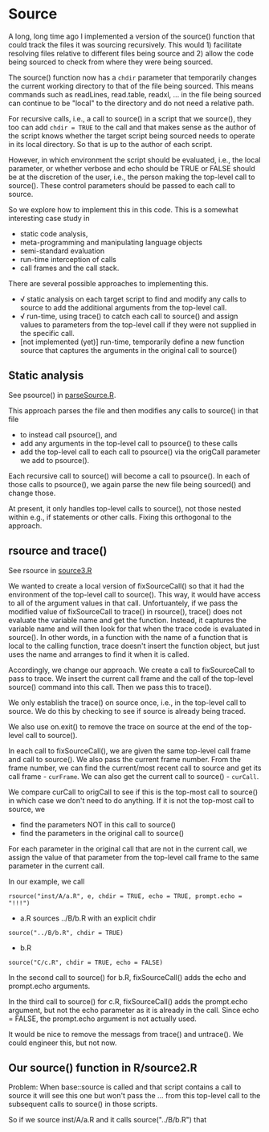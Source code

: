 # Source

A long, long time ago I implemented a version of the source() function
that could track the files it was sourcing recursively.
This would 1) facilitate resolving files relative to different files being source
and 2) allow the code being sourced to check from where they were being sourced.

The source()  function now has a `chdir` parameter that temporarily changes
the current working directory to that of the file being sourced.
This means commands such as readLines, read.table, readxl, ...
in the file being sourced can continue to be "local" to the
directory and do not need a relative path.

For recursive calls, i.e., a call to source() in a script that we source(),
they too can add `chdir = TRUE` to the call and that makes sense as the author
of the script knows whether the target script being sourced needs to operate in its
local directory.  So that is up to the author of each script.

However, in which environment the script should be evaluated, i.e., the local parameter, 
or whether verbose and echo should be TRUE or FALSE should be at the discretion
of the user, i.e., the person making the top-level call to source().
These control parameters should be passed to each call to source.

So we explore how to implement this in this code.
This is a somewhat interesting case study in 
+ static code analysis,
+ meta-programming and manipulating language objects
+ semi-standard evaluation
+ run-time interception of calls
+ call frames and the call stack.

There are several possible approaches to implementing this.

+ √ static analysis on each target script to find and modify any calls to source to add the additional
  arguments from the top-level call.
+ √ run-time, using trace() to catch each call to source() and assign values to 
  parameters from the top-level call if they were not supplied in the specific call.
+ [not implemented (yet)] run-time, temporarily define a new function source that captures the arguments
  in the original call to source() 

## Static analysis

See psource() in [parseSource.R](R/parseSource.R).

This approach parses the file and then modifies any calls to source()
in that file 
+ to instead call psource(), and 
+ add any arguments in the top-level call to psource() to these calls
+ add the top-level call to each call to psource() via the origCall parameter we add to psource().

Each recursive call to source() will become a call to psource().
In each of those calls to psource(), we again parse the new file being sourced()
and change those.


At present, it only handles top-level calls to source(), not those nested within
e.g., if statements or other calls. Fixing this orthogonal to the approach.


## rsource and trace()

See rsource in [source3.R](R/traceSource.R)

We wanted to create a local version of fixSourceCall() so that it had
the environment of the top-level call to source(). This way, it would
have access to all of the argument values in that call.
Unfortuantely, if we pass the modified value of fixSourceCall
to trace() in rsource(), trace() does not evaluate the variable name and get the function.
Instead, it captures the variable name and will then look for that
when the trace code is evaluated in source().
In other words, in a function with the name of a function that is local 
to the calling function, trace doesn't insert the function object, but just uses the name
and arranges to find it when it is called. 

Accordingly, we change our approach.
We create a call to fixSourceCall to pass to trace.
We  insert the current call frame and the call  of the top-level source() command
into this call. Then we pass this to trace().

We only establish the trace() on source once, i.e., in the top-level call to source.
We do this by checking to see if source is already being traced.

We also use on.exit() to remove the trace on source at the end of the top-level call to source().

In each call to fixSourceCall(), we are given the same top-level call frame
and call to source().  We also pass the current frame number.
From the frame number, we can find the current/most recent call to source
and get its call frame  - `curFrame`.
We can also get the current call to source() - `curCall`.

We compare curCall to origCall to see if this is the top-most call to source() in which
case we don't need to do anything.
If it is not the top-most call to source, we 
+ find the parameters NOT in this call to source()
+ find the parameters in the original call to source()

For each parameter in the original call that are not in the current call,
we assign the value of that parameter from the top-level call frame 
to the same parameter in the current call.


In our example,  we call
```
rsource("inst/A/a.R", e, chdir = TRUE, echo = TRUE, prompt.echo = "!!!")
```

+ a.R sources ../B/b.R with an explicit chdir
```
source("../B/b.R", chdir = TRUE)
```
+ b.R 
```
source("C/c.R", chdir = TRUE, echo = FALSE)
```

In the second call to source() for b.R, fixSourceCall()
adds the echo and prompt.echo arguments.

In the third call to source() for c.R, fixSourceCall() 
adds the prompt.echo argument, but not the echo parameter as it is already in the call.
Since echo = FALSE, the prompt.echo argument is not actually used.


It would be nice to remove the messags from trace() and untrace().
We could engineer this, but not now.










## Our source() function in R/source2.R
Problem:  When base::source is called
  and that script contains a call to source
  it will see this one but won't pass the ...
  from this top-level call to the subsequent
  calls to source() in those scripts.

 So if we source inst/A/a.R and it calls
     source("../B/b.R")
 that 
